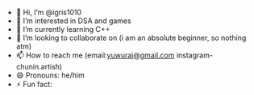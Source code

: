 - 👋 Hi, I’m @igris1010
- 👀 I’m interested in DSA and games
- 🌱 I’m currently learning C++
- 💞️ I’m looking to collaborate on (i am an absolute beginner, so nothing atm)
- 📫 How to reach me (email:yuwuraj@gmail.com 
                      instagram- chunin.artish)
- 😄 Pronouns: he/him
- ⚡ Fun fact: 

<!---
igris1010/igris1010 is a ✨ special ✨ repository because its `README.md` (this file) appears on your GitHub profile.
You can click the Preview link to take a look at your changes.
--->
